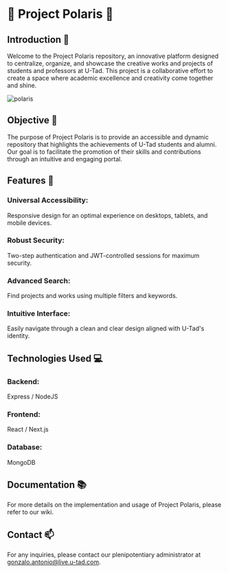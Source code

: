 # 🌟 Project Polaris 🌟

## Introduction 📖
Welcome to the Project Polaris repository, an innovative platform designed to centralize, organize, and showcase the creative works and projects of students and professors at U-Tad. This project is a collaborative effort to create a space where academic excellence and creativity come together and shine.

![polaris](https://i.ibb.co/CmbQ3Qh/iconic-space-photos-armstrong-moon-nasa1.webp)

## Objective 🎯
The purpose of Project Polaris is to provide an accessible and dynamic repository that highlights the achievements of U-Tad students and alumni. Our goal is to facilitate the promotion of their skills and contributions through an intuitive and engaging portal.

## Features 🌈
### Universal Accessibility: 
Responsive design for an optimal experience on desktops, tablets, and mobile devices.
### Robust Security: 
Two-step authentication and JWT-controlled sessions for maximum security.
### Advanced Search: 
Find projects and works using multiple filters and keywords.
### Intuitive Interface: 
Easily navigate through a clean and clear design aligned with U-Tad's identity.

## Technologies Used 💻
### Backend: 
Express / NodeJS
### Frontend: 
React / Next.js
### Database: 
MongoDB

## Documentation 📚
For more details on the implementation and usage of Project Polaris, please refer to our wiki.

## Contact 📫
For any inquiries, please contact our plenipotentiary administrator at gonzalo.antonio@live.u-tad.com.
